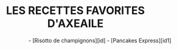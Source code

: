 <div style="position: fixed; top: 0; left: 0; width: 200px; height: 100vh; background-image: url('photocuisine.jpeg');">
</div>
<div style="position: fixed; top: 0; right: 0; width: 200px; height: 100vh; background-image: url('photocuisine.jpeg');">
</div>

<div style="text-align: center;">
  <h1>LES RECETTES FAVORITES D'AXEAILE</h1>
</div>

<p align="right">
  - [Risotto de champignons][id]  
  - [Pancakes Express][id1]
</p>

[id]: risotto.md
[id1]: pancakesexpress.md
